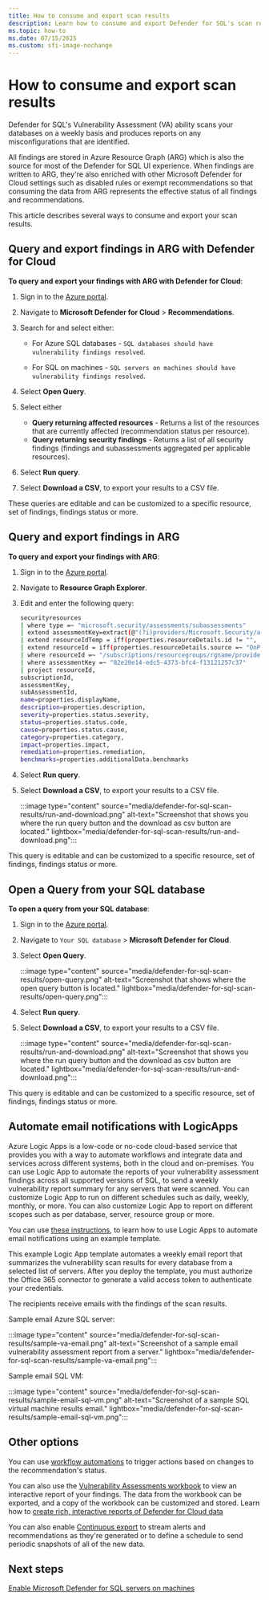 ```yaml
---
title: How to consume and export scan results
description: Learn how to consume and export Defender for SQL's scan results.
ms.topic: how-to
ms.date: 07/15/2025
ms.custom: sfi-image-nochange
---
```


# How to consume and export scan results

Defender for SQL's Vulnerability Assessment (VA) ability scans your databases on a weekly basis and produces reports on any misconfigurations that are identified.

All findings are stored in Azure Resource Graph (ARG) which is also the source for most of the Defender for SQL UI experience. When findings are written to ARG, they're also enriched with other Microsoft Defender for Cloud settings such as disabled rules or exempt recommendations so that consuming the data from ARG represents the effective status of all findings and recommendations.

This article describes several ways to consume and export your scan results.

## Query and export findings in ARG with Defender for Cloud

**To query and export your findings with ARG with Defender for Cloud**:

1. Sign in to the [Azure portal](https://portal.azure.com).

1. Navigate to **Microsoft Defender for Cloud** > **Recommendations**.

1. Search for and select either:

    - For Azure SQL databases - `SQL databases should have vulnerability findings resolved`.

    - For SQL on machines - `SQL servers on machines should have vulnerability findings resolved`.

1. Select **Open Query**.

1. Select either

    - **Query returning affected resources** - Returns a list of the resources that are currently affected (recommendation status per resource).
    - **Query returning security findings** -  Returns a list of all security findings (findings and subassessments aggregated per applicable resources).

1. Select **Run query**.

1. Select **Download a CSV**, to export your results to a CSV file.

These queries are editable and can be customized to a specific resource, set of findings, findings status or more.

## Query and export findings in ARG

**To query and export your findings with ARG**:

1. Sign in to the [Azure portal](https://portal.azure.com).

1. Navigate to **Resource Graph Explorer**.

1. Edit and enter the following query:

    ```bash
    securityresources
    | where type =~ "microsoft.security/assessments/subassessments"
    | extend assessmentKey=extract(@"(?i)providers/Microsoft.Security/assessments/([^/]*)", 1, id), subAssessmentId=tostring(properties.id), parentResourceId= extract("(.+)/providers/Microsoft.Security", 1, id)
    | extend resourceIdTemp = iff(properties.resourceDetails.id != "", properties.resourceDetails.id, extract("(.+)/providers/Microsoft.Security", 1, id))
    | extend resourceId = iff(properties.resourceDetails.source =~ "OnPremiseSql", strcat(resourceIdTemp, "/servers/", properties.resourceDetails.serverName, "/databases/" , properties.resourceDetails.databaseName), resourceIdTemp)
    | where resourceId =~ "/subscriptions/resourcegroups/rgname/providers/microsoft.sql/servers/servername/databases/dbname"
    | where assessmentKey =~ "82e20e14-edc5-4373-bfc4-f13121257c37"
    | project resourceId,
    subscriptionId,
    assessmentKey,
    subAssessmentId,
    name=properties.displayName,
    description=properties.description,
    severity=properties.status.severity,
    status=properties.status.code,
    cause=properties.status.cause,
    category=properties.category,
    impact=properties.impact,
    remediation=properties.remediation,
    benchmarks=properties.additionalData.benchmarks
    ```

1. Select **Run query**.

1. Select **Download a CSV**, to export your results to a CSV file.

    :::image type="content" source="media/defender-for-sql-scan-results/run-and-download.png" alt-text="Screenshot that shows you where the run query button and the download  as csv button are located." lightbox="media/defender-for-sql-scan-results/run-and-download.png":::

This query is editable and can be customized to a specific resource, set of findings, findings status or more.

## Open a Query from your SQL database

**To open a query from your SQL database**:

1. Sign in to the [Azure portal](https://portal.azure.com).

1. Navigate to `Your SQL database` > **Microsoft Defender for Cloud**.

1. Select **Open Query**.

    :::image type="content" source="media/defender-for-sql-scan-results/open-query.png" alt-text="Screenshot that shows where the open query button is located." lightbox="media/defender-for-sql-scan-results/open-query.png":::

1. Select **Run query**.

1. Select **Download a CSV**, to export your results to a CSV file.

    :::image type="content" source="media/defender-for-sql-scan-results/run-and-download.png" alt-text="Screenshot that shows you where the run query button and the download  as csv button are located." lightbox="media/defender-for-sql-scan-results/run-and-download.png":::

This query is editable and can be customized to a specific resource, set of findings, findings status or more.

## Automate email notifications with LogicApps

Azure Logic Apps is a low-code or no-code cloud-based service that provides you with a way to automate workflows and integrate data and services across different systems, both in the cloud and on-premises. You can use Logic App to automate the reports of your vulnerability assessment findings across all supported versions of SQL, to send a weekly vulnerability report summary for any servers that were scanned. You can customize Logic App to run on different schedules such as daily, weekly, monthly, or more. You can also customize Logic App to report on different scopes such as per database, server, resource group or more.

You can use [these instructions](https://github.com/Azure/Microsoft-Defender-for-Cloud/tree/main/Workflow%20automation/Notify-SQLVulnerabilityReport), to learn how to use Logic Apps to automate email notifications using an example template.

This example Logic App template automates a weekly email report that summarizes the vulnerability scan results for every database from a selected list of servers. After you deploy the template, you must authorize the Office 365 connector to generate a valid access token to authenticate your credentials.

The recipients receive emails with the findings of the scan results.

Sample email Azure SQL server:

:::image type="content" source="media/defender-for-sql-scan-results/sample-va-email.png" alt-text="Screenshot of a sample email vulnerability assessment report from a server." lightbox="media/defender-for-sql-scan-results/sample-va-email.png":::

Sample email SQL VM:

:::image type="content" source="media/defender-for-sql-scan-results/sample-email-sql-vm.png" alt-text="Screenshot of a sample SQL virtual machine results email." lightbox="media/defender-for-sql-scan-results/sample-email-sql-vm.png":::

## Other options

You can use [workflow automations](workflow-automations.md) to trigger actions based on changes to the recommendation's status.

You can also use the [Vulnerability Assessments workbook](defender-for-sql-on-machines-vulnerability-assessment.md#view-vulnerabilities-in-graphical-interactive-reports) to view an interactive report of your findings. The data from the workbook can be exported, and a copy of the workbook can be customized and stored. Learn how to [create rich, interactive reports of Defender for Cloud data](custom-dashboards-azure-workbooks.md)

You can also enable [Continuous export](continuous-export.md) to stream alerts and recommendations as they're generated or to define a schedule to send periodic snapshots of all of the new data.

## Next steps

[Enable Microsoft Defender for SQL servers on machines](defender-for-sql-usage.md)
